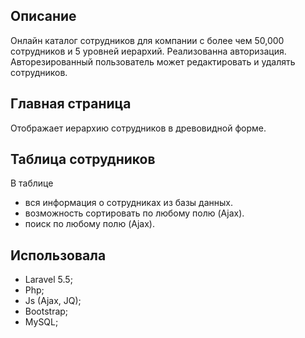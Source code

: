 
## Описание

Онлайн каталог сотрудников для компании ​с ​более ​чем ​50,000 ​сотрудников и 5 уровней иерархий. Реализованна авторизация. Авторезированный пользователь может редактировать и удалять сотрудников.
 
## Главная страница

Отображает иерархию сотрудников в древовидной ​форме.

## Таблица сотрудников

В таблице 
- вся информация о сотрудниках из базы данных.
- возможность сортировать ​по ​любому ​полю (Ajax).
- поиск по любому полю (Ajax).

## Использовала
- Laravel 5.5;
- Php;
- Js (Ajax, JQ);
- Bootstrap;
- MySQL;

